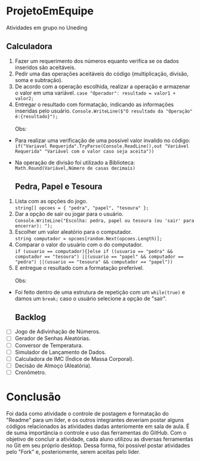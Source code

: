 # ProjetoEmEquipe
Atividades em grupo no Uneding

  ## Calculadora
1. Fazer um requerimento dos números equanto verifica se os dados inseridos são aceitáveis.
2. Pedir uma das operações aceitáveis do código (multiplicação, divisão, soma e subtração).
3. De acordo com a operação escolhida, realizar a operação e armazenar o valor em uma variável.
  ```case "Operador": resultado = valor1 + valor2;``` 
4. Entregar o resultado com formatação, indicando as informações inseridas pelo usuário.
  ```Console.WriteLine($"O resultado da "Operação" é:{resultado}");```<br><br>
Obs:
- Para realizar uma verificação de uma possivel valor invalido no código:<br>
  ```if("Variavel Requerida".TryParse(Console.ReadLine(),out "Variável Requerida" "Variável com o valor caso seja aceita"))```
- Na operação de divisão foi utilizado a Biblioteca:<br>
  ```Math.Round(Variável,Número de casas decimais)```

  ## Pedra, Papel e Tesoura
1. Lista com as opções do jogo.<br>
```string[] opcoes = { "pedra", "papel", "tesoura" };```
2. Dar a opção de sair ou jogar para o usuário.<br>
```Console.WriteLine("Escolha: pedra, papel ou tesoura (ou 'sair' para encerrar): ");```
3. Escolher um valor aleatório para o computador.<br>
```string computador = opcoes[random.Next(opcoes.Length)];```
4. Comparar o valor do usuário com o do computador.<br>
```if (usuario == computador){}else if ((usuario == "pedra" && computador == "tesoura") ||(usuario == "papel" && computador == "pedra") ||(usuario == "tesoura" && computador == "papel"))```
5. E entregue o resultado com a formatação preferível.<br><br>
Obs:
- Foi feito dentro de uma estrutura de repetição com um ```while(true)``` e damos um ```break;``` caso o usuário selecione a opção de "sair".

  ## Backlog
- [ ] Jogo de Adivinhação de Números.
- [ ] Gerador de Senhas Aleatórias.
- [ ] Conversor de Temperatura.
- [ ] Simulador de Lançamento de Dados.
- [ ] Calculadora de IMC (Índice de Massa Corporal).
- [ ] Decisão de Almoço (Aleatória).
- [ ] Cronômetro.

# Conclusão
Foi dada como atividade o controle de postagem e formatação do "Readme" para um líder, e os outros integrantes deveriam postar alguns códigos relacionados às atividades dadas anteriomente em sala de aula. É de suma importância o controle e uso das ferramentas do GitHub. Com o objetivo de concluir a atividade, cada aluno utilizou as diversas ferramentas no Git em seu próprio desktop. Dessa forma, foi possível postar atividades pelo "Fork" e, posteriomente, serem aceitas pelo lider.
